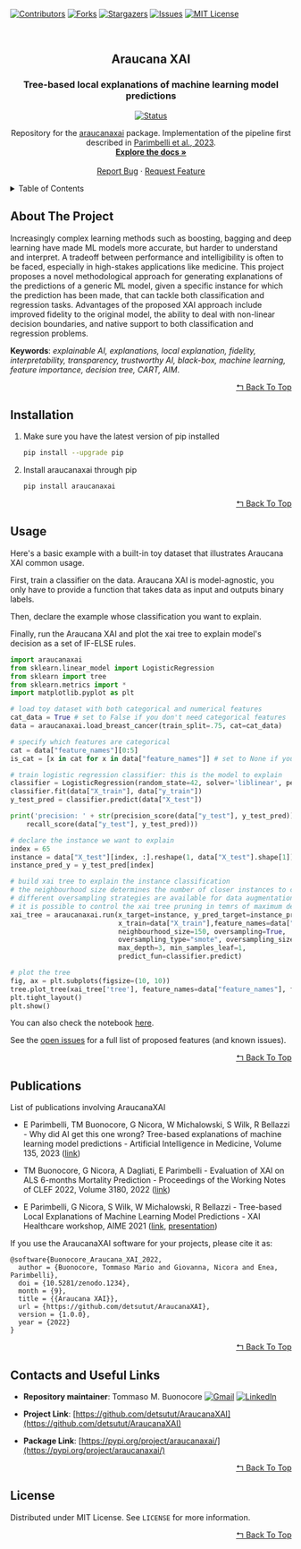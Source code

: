 <div id="top"></div>

[![Contributors][contributors-shield]][contributors-url]
[![Forks][forks-shield]][forks-url]
[![Stargazers][stars-shield]][stars-url]
[![Issues][issues-shield]][issues-url]
[![MIT License][license-shield]][license-url]

<br />
<div align="center">
  <h2>
    Araucana XAI
  </h2>

  <h3 align="center">Tree-based local explanations of machine learning model predictions</h3>
  
  [![Status][status-shield]][status-url]

  <p align="center">
    Repository for the <a href="https://pypi.org/project/araucanaxai/">araucanaxai</a> package. Implementation of the pipeline first described in <a href="https://www.sciencedirect.com/science/article/pii/S0933365722002238">Parimbelli et al., 2023</a>.
    <br />
    <a href="https://github.com/detsutut/AraucanaXAI"><strong>Explore the docs »</strong></a>
    <br />
    <br />
    <a href="https://github.com/detsutut/AraucanaXAI/issues">Report Bug</a>
    ·
    <a href="https://github.com/detsutut/AraucanaXAI/issues">Request Feature</a>
  </p>
</div>



<!-- TABLE OF CONTENTS -->
<details>
  <summary>Table of Contents</summary>
  <ol>
    <li><a href="#about-the-project">About The Project</a></li>
    <li><a href="#installation">Installation</a></li>
    <li><a href="#usage">Usage</a></li>
    <li><a href="#publications">Publications</a></li>
    <li><a href="#contacts-and-useful-links">Contacts And Useful Links</a></li>
    <li><a href="#license">License</a></li>
  </ol>
</details>



<!-- ABOUT THE PROJECT -->
## About The Project

Increasingly complex learning methods such as boosting, bagging and deep learning have made ML models more accurate, but harder to understand and interpret. A tradeoff between performance and intelligibility is often to be faced, especially in high-stakes applications like medicine. This project proposes a novel methodological approach for generating explanations of the predictions of a generic ML model, given a specific instance for which the prediction has been made, that can tackle both classification and regression tasks. Advantages of the proposed XAI approach include improved fidelity to the original model, the ability to deal with non-linear decision boundaries, and native support to both classification and regression problems.

**Keywords**: *explainable AI, explanations, local explanation, fidelity, interpretability, transparency, trustworthy AI, black-box, machine learning, feature importance, decision tree, CART, AIM*.

<p align="right"><a href="#top">↰ Back To Top</a></p>

<!-- INSTALLATION -->
## Installation

1. Make sure you have the latest version of pip installed
   ```sh
   pip install --upgrade pip
    ```
2. Install araucanaxai through pip
    ```sh
    pip install araucanaxai
    ```

<p align="right"><a href="#top">↰ Back To Top</a></p>

<!-- USAGE EXAMPLES -->
## Usage

Here's a basic example with a built-in toy dataset that illustrates Araucana XAI common usage.

First, train a classifier on the data. Araucana XAI is model-agnostic, you only have to provide a function that takes data as input and outputs binary labels.

Then, declare the example whose classification you want to explain.

Finally, run the Araucana XAI and plot the xai tree to explain model's decision as a set of IF-ELSE rules.

```python
import araucanaxai
from sklearn.linear_model import LogisticRegression
from sklearn import tree
from sklearn.metrics import *
import matplotlib.pyplot as plt

# load toy dataset with both categorical and numerical features
cat_data = True # set to False if you don't need categorical features 
data = araucanaxai.load_breast_cancer(train_split=.75, cat=cat_data)

# specify which features are categorical
cat = data["feature_names"][0:5]
is_cat = [x in cat for x in data["feature_names"]] # set to None if you don't need categorical data

# train logistic regression classifier: this is the model to explain
classifier = LogisticRegression(random_state=42, solver='liblinear', penalty='l1', max_iter=500)
classifier.fit(data["X_train"], data["y_train"])
y_test_pred = classifier.predict(data["X_test"])

print('precision: ' + str(precision_score(data["y_test"], y_test_pred)) + ', recall: ' + str(
    recall_score(data["y_test"], y_test_pred)))

# declare the instance we want to explain
index = 65
instance = data["X_test"][index, :].reshape(1, data["X_test"].shape[1])
instance_pred_y = y_test_pred[index]

# build xai tree to explain the instance classification
# the neighbourhood size determines the number of closer instances to consider for local explaination
# different oversampling strategies are available for data augmentation: SMOTE, random uniform and random non-uniform (based on sample statistics)
# it is possible to control the xai tree pruning in temrs of maximum depth and minimum number of istances in a leaf
xai_tree = araucanaxai.run(x_target=instance, y_pred_target=instance_pred_y,
                           x_train=data["X_train"],feature_names=data["feature_names"], cat_list=is_cat,
                           neighbourhood_size=150, oversampling=True,
                           oversampling_type="smote", oversampling_size=100,
                           max_depth=3, min_samples_leaf=1,
                           predict_fun=classifier.predict)

# plot the tree
fig, ax = plt.subplots(figsize=(10, 10))
tree.plot_tree(xai_tree['tree'], feature_names=data["feature_names"], filled=True, class_names=data["target_names"])
plt.tight_layout()
plt.show()
```

You can also check the notebook [here](https://github.com/detsutut/AraucanaXAI/blob/master/example.ipynb).

See the [open issues](https://github.com/detsutut/AraucanaXAI/issues) for a full list of proposed features (and known issues).

<p align="right"><a href="#top">↰ Back To Top</a></p>

<!-- PUBLICATIONS -->
## Publications

List of publications involving AraucanaXAI

* E Parimbelli, TM Buonocore, G Nicora, W Michalowski, S Wilk, R Bellazzi - Why did AI get this one wrong? Tree-based explanations of machine learning model predictions - Artificial Intelligence in Medicine, Volume 135, 2023 ([link](https://www.sciencedirect.com/science/article/pii/S0933365722002238))

* TM Buonocore, G Nicora, A Dagliati, E Parimbelli - Evaluation of XAI on ALS 6-months Mortality Prediction - Proceedings of the Working Notes of CLEF 2022, Volume 3180, 2022 ([link](http://ceur-ws.org/Vol-3180/paper-90.pdf))

* E Parimbelli, G Nicora, S Wilk, W Michalowski, R Bellazzi - Tree-based Local Explanations of Machine Learning Model Predictions - XAI Healthcare workshop, AIME 2021 ([link](https://arxiv.org/abs/2110.08272), [presentation](https://www.youtube.com/watch?v=N22QYvTZFBk))

If you use the AraucanaXAI software for your projects, please cite it as:

```
@software{Buonocore_Araucana_XAI_2022,
  author = {Buonocore, Tommaso Mario and Giovanna, Nicora and Enea, Parimbelli},
  doi = {10.5281/zenodo.1234},
  month = {9},
  title = {{Araucana XAI}},
  url = {https://github.com/detsutut/AraucanaXAI},
  version = {1.0.0},
  year = {2022}
}
```

<p align="right"><a href="#top">↰ Back To Top</a></p>

<!-- CONTACTS AND USEFUL LINKS -->
## Contacts and Useful Links

*   **Repository maintainer**: Tommaso M. Buonocore  [![Gmail][gmail-shield]][gmail-url] [![LinkedIn][linkedin-shield]][linkedin-url]  

*   **Project Link**: [https://github.com/detsutut/AraucanaXAI](https://github.com/detsutut/AraucanaXAI)

*   **Package Link**: [https://pypi.org/project/araucanaxai/](https://pypi.org/project/araucanaxai/)

<p align="right"><a href="#top">↰ Back To Top</a></p>

<!-- LICENSE -->
## License

Distributed under MIT License. See `LICENSE` for more information.

<p align="right"><a href="#top">↰ Back To Top</a></p>

<!-- MARKDOWN LINKS -->
[contributors-shield]: https://img.shields.io/github/contributors/detsutut/AraucanaXAI.svg?style=for-the-badge
[contributors-url]: https://github.com/detsutut/AraucanaXAI/graphs/contributors
[status-shield]: https://img.shields.io/badge/Status-pre--release-blue
[status-url]: https://github.com/detsutut/AraucanaXAI/releases
[forks-shield]: https://img.shields.io/github/forks/detsutut/AraucanaXAI.svg?style=for-the-badge
[forks-url]: https://github.com/detsutut/AraucanaXAI/network/members
[stars-shield]: https://img.shields.io/github/stars/detsutut/AraucanaXAI.svg?style=for-the-badge
[stars-url]: https://github.com/detsutut/AraucanaXAI/stargazers
[issues-shield]: https://img.shields.io/github/issues/detsutut/AraucanaXAI.svg?style=for-the-badge
[issues-url]: https://github.com/detsutut/AraucanaXAI/issues
[license-shield]: https://img.shields.io/github/license/detsutut/AraucanaXAI.svg?style=for-the-badge
[license-url]: https://github.com/detsutut/AraucanaXAI/blob/master/araucanaxai/LICENSE
[linkedin-shield]: 	https://img.shields.io/badge/LinkedIn-0077B5?style=for-the-badge&logo=linkedin&logoColor=white
[linkedin-url]: https://linkedin.com/in/tbuonocore
[gmail-shield]: https://img.shields.io/badge/Gmail-D14836?style=for-the-badge&logo=gmail&logoColor=white
[gmail-url]: mailto:buonocore.tms@gmail.com
